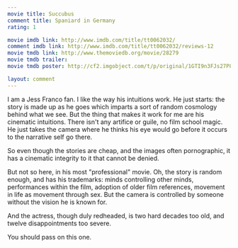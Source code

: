 ```yaml
---
movie title: Succubus
comment title: Spaniard in Germany
rating: 1

movie imdb link: http://www.imdb.com/title/tt0062032/
comment imdb link: http://www.imdb.com/title/tt0062032/reviews-12
movie tmdb link: http://www.themoviedb.org/movie/28279
movie tmdb trailer: 
movie tmdb poster: http://cf2.imgobject.com/t/p/original/1GTI9n3FJs27P88ovCkW7QhYrlW.jpg

layout: comment
---
```


I am a Jess Franco fan. I like the way his intuitions work. He just starts: the story is made up as he goes which imparts a sort of random cosmology behind what we see. But the thing that makes it work for me are his cinematic intuitions. There isn't any artifice or guile, no film school magic. He just takes the camera where he thinks his eye would go before it occurs to the narrative self go there.

So even though the stories are cheap, and the images often pornographic, it has a cinematic integrity to it that cannot be denied.

But not so here, in his most "professional" movie. Oh, the story is random enough, and has his trademarks: minds controlling other minds, performances within the film, adoption of older film references, movement in life as movement through sex. But the camera is controlled by someone without the vision he is known for.

And the actress, though duly redheaded, is two hard decades too old, and twelve disappointments too severe.

You should pass on this one.